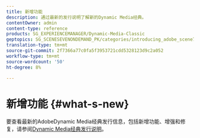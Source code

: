 ```yaml
---
title: 新增功能
description: 通过最新的发行说明了解新的Dynamic Media经典。
contentOwner: admin
content-type: reference
products: SG_EXPERIENCEMANAGER/Dynamic-Media-Classic
geptopics: SG_SCENESEVENONDEMAND_PK/categories/introducing_adobe_scene7
translation-type: tm+mt
source-git-commit: 2f7366a77c0fa5f3953721cdd5328123d9c2a052
workflow-type: tm+mt
source-wordcount: '50'
ht-degree: 8%

---
```



# 新增功能 {#what-s-new}

要查看最新的AdobeDynamic Media经典发行信息，包括新增功能、增强和修复，请参阅[Dynamic Media经典发行说明](https://experienceleague.adobe.com/docs/dynamic-media-developer-resources/release-notes/s7rn2017.html)。
